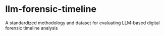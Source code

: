 # llm-forensic-timeline
A standardized methodology and dataset for evaluating LLM-based digital forensic timeline analysis
